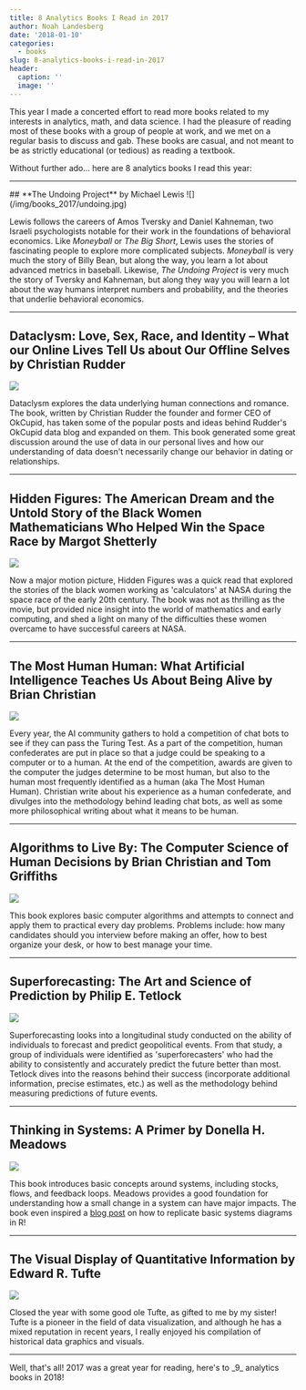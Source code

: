 ```yaml
---
title: 8 Analytics Books I Read in 2017
author: Noah Landesberg
date: '2018-01-10'
categories:
  - books
slug: 8-analytics-books-i-read-in-2017
header:
  caption: ''
  image: ''
---
```


This year I made a concerted effort to read more books related to my interests in analytics, math, and data science. I had the pleasure of reading most of these books with a group of people at work, and we met on a regular basis to discuss and gab. These books are casual, and not meant to be as strictly educational (or tedious) as reading a textbook.

Without further ado... here are 8 analytics books I read this year:
<hr>
## **The Undoing Project** by Michael Lewis  
![](/img/books_2017/undoing.jpg)  

Lewis follows the careers of Amos Tversky and Daniel Kahneman, two Israeli psychologists notable for their work in the foundations of behavioral economics. Like _Moneyball_ or _The Big Short_, Lewis uses the stories of fascinating people to explore more complicated subjects. _Moneyball_ is very much the story of Billy Bean, but along the way, you learn a lot about advanced metrics in baseball. Likewise, _The Undoing Project_ is very much the story of Tversky and Kahneman, but along they way you will learn a lot about the way humans interpret numbers and probability, and the theories that underlie behavioral economics.
<hr>

## **Dataclysm: Love, Sex, Race, and Identity – What our Online Lives Tell Us about Our Offline Selves** by Christian Rudder
![](/img/books_2017/dataclysm.jpg)  

Dataclysm explores the data underlying human connections and romance. The book, written by Christian Rudder the founder and former CEO of OkCupid, has taken some of the popular posts and ideas behind Rudder's OkCupid data blog and expanded on them. This book generated some great discussion around the use of data in our personal lives and how our understanding of data doesn't necessarily change our behavior in dating or relationships.
<hr>

## **Hidden Figures: The American Dream and the Untold Story of the Black Women Mathematicians Who Helped Win the Space Race** by Margot Shetterly
![](/img/books_2017/hidden.jpg)  

Now a major motion picture, Hidden Figures was a quick read that explored the stories of the black women working as 'calculators' at NASA during the space race of the early 20th century. The book was not as thrilling as the movie, but provided nice insight into the world of mathematics and early computing, and shed a light on many of the difficulties these women overcame to have successful careers at NASA.
<hr>

## **The Most Human Human: What Artificial Intelligence Teaches Us About Being Alive** by Brian Christian
![](/img/books_2017/human.jpg) 

Every year, the AI community gathers to hold a competition of chat bots to see if they can pass the Turing Test. As a part of the competition, human confederates are put in place so that a judge could be speaking to a computer or to a human. At the end of the competition, awards are given to the computer the judges determine to be most human, but also to the human most frequently identified as a human (aka The Most Human Human). Christian write about his experience as a human confederate, and divulges into the methodology behind leading chat bots, as well as some more philosophical writing about what it means to be human. 
<hr>

## **Algorithms to Live By: The Computer Science of Human Decisions** by Brian Christian and Tom Griffiths
![](/img/books_2017/algos.jpg) 

This book explores basic computer algorithms and attempts to connect and apply them to practical every day problems. Problems include: how many candidates should you interview before making an offer, how to best organize your desk, or how to best manage your time. 
<hr>

## **Superforecasting: The Art and Science of Prediction** by Philip E. Tetlock
![](/img/books_2017/super.jpg) 

Superforecasting looks into a longitudinal study conducted on the ability of individuals to forecast and predict geopolitical events. From that study, a group of individuals were identified as 'superforecasters' who had the ability to consistently and accurately predict the future better than most. Tetlock dives into the reasons behind their success (incorporate additional information, precise estimates, etc.) as well as the methodology behind measuring predictions of future events.
<hr>

## **Thinking in Systems: A Primer** by Donella H. Meadows
![](/img/books_2017/systems.jpg) 

This book introduces basic concepts around systems, including stocks, flows, and feedback loops. Meadows provides a good foundation for understanding how a small change in a system can have major impacts. The book even inspired a [blog post](https://www.noahlandesberg.com/post/thinking-in-systems-with-diagrammer/) on how to replicate basic systems diagrams in R!
<hr>

## **The Visual Display of Quantitative Information** by Edward R. Tufte
![](/img/books_2017/tufte.jpg) 

Closed the year with some good ole Tufte, as gifted to me by my sister! Tufte is a pioneer in the field of data visualization, and although he has a mixed reputation in recent years, I really enjoyed his compilation of historical data graphics and visuals.

<hr>
Well, that's all! 2017 was a great year for reading, here's to _9_ analytics books in 2018!